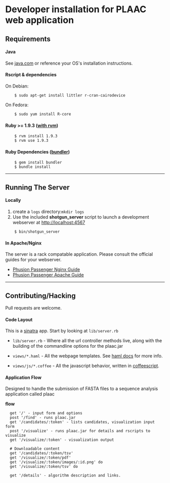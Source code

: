 # Developer installation for PLAAC web application

## Requirements


#### Java
See [java.com](http://www.java.com/en/) or reference your OS's installation instructions.

#### Rscript & dependencies
On Debian:
```
    $ sudo apt-get install littler r-cran-cairodevice
```
On Fedora:
```
    $ sudo yum install R-core
```

#### Ruby >= 1.9.3 ([with rvm](https://rvm.io/))
```
    $ rvm install 1.9.3
    $ rvm use 1.9.3
```

#### Ruby Dependencies ([bundler](http://bundler.io/))
```
    $ gem install bundler
    $ bundle install
```
-------------------------------------------------

## Running The Server


#### Locally

1. create a ```logs``` directory:```mkdir logs```
2. Use the included **shotgun_server** script to launch a  development webserver at [http://localhost:4567](http://localhost:4567)

```
    $ bin/shotgun_server
```

#### In Apache/Nginx

The server is a rack compatable application. Please consult the official guides for your webserver.

* [Phusion Passenger Nginx Guide](http://www.modrails.com/documentation/Users%20guide%20Apache.html)
* [Phusion Passenger Apache Guide](http://www.modrails.com/documentation/Users%20guide%20Apache.html)

-------------------------------------------------

## Contributing/Hacking

Pull requests are welcome.

#### Code Layout

This is a [sinatra](http://www.sinatrarb.com/) app. Start by looking at  ```lib/server.rb``` 

* ```lib/server.rb``` - Where all the url controller methods live, along with the building of the commandline options for the plaac.jar

* ```views/*.haml``` - All the webpage templates. See [haml docs](http://haml.info/) for more info.

* ```views/js/*.coffee``` - All the javascript behavior, written in [coffeescript](http://coffeescript.org/).

#### Application Flow

Designed to handle the submission of FASTA files
to a sequence analysis application called plaac


**flow**
```
  get '/' - input form and options
  post '/find' - runs plaac.jar
  get '/candidates/:token' - lists candidates, visualization input form
  post '/visualize' - runs plaac.jar for details and rscripts to visualize
  get '/visualize/:token' - visualization output
  
  # Downloadable content
  get '/candidates/:token/tsv' 
  get '/visualize/:token/pdf'
  get '/visualize/:token/images/:id.png' do
  get '/visualize/:token/tsv' do

  get '/details' - algorithm description and links.

```
